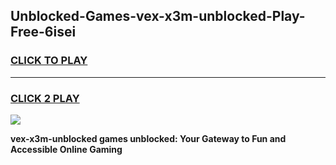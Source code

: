 
## Unblocked-Games-vex-x3m-unblocked-Play-Free-6isei
<h3>
<a href="https://premium76.site?title=vex-x3m-unblocked&ref=18A1">CLICK TO PLAY</a></h3>
<hr>

<h3>
<a href="https://premium76.site?title=vex-x3m-unblocked&ref=18A1">CLICK 2 PLAY</a>
  
</h3>

<a href="https://premium76.site?title=vex-x3m-unblocked&ref=18A1"><img src="https://clearcache.store/games.png"></a>


**vex-x3m-unblocked games unblocked: Your Gateway to Fun and Accessible Online Gaming**

